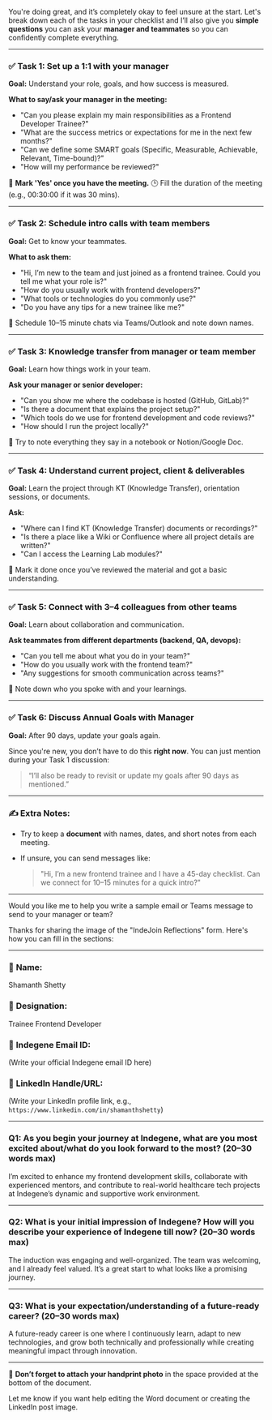 You're doing great, and it’s completely okay to feel unsure at the start. Let's break down each of the tasks in your checklist and I’ll also give you **simple questions** you can ask your **manager and teammates** so you can confidently complete everything.

---

### ✅ **Task 1: Set up a 1:1 with your manager**

**Goal:** Understand your role, goals, and how success is measured.

**What to say/ask your manager in the meeting:**

* "Can you please explain my main responsibilities as a Frontend Developer Trainee?"
* "What are the success metrics or expectations for me in the next few months?"
* "Can we define some SMART goals (Specific, Measurable, Achievable, Relevant, Time-bound)?"
* "How will my performance be reviewed?"

📌 **Mark 'Yes' once you have the meeting.**
🕒 Fill the duration of the meeting (e.g., 00:30:00 if it was 30 mins).

---

### ✅ **Task 2: Schedule intro calls with team members**

**Goal:** Get to know your teammates.

**What to ask them:**

* "Hi, I’m new to the team and just joined as a frontend trainee. Could you tell me what your role is?"
* "How do you usually work with frontend developers?"
* "What tools or technologies do you commonly use?"
* "Do you have any tips for a new trainee like me?"

📌 Schedule 10–15 minute chats via Teams/Outlook and note down names.

---

### ✅ **Task 3: Knowledge transfer from manager or team member**

**Goal:** Learn how things work in your team.

**Ask your manager or senior developer:**

* "Can you show me where the codebase is hosted (GitHub, GitLab)?"
* "Is there a document that explains the project setup?"
* "Which tools do we use for frontend development and code reviews?"
* "How should I run the project locally?"

📌 Try to note everything they say in a notebook or Notion/Google Doc.

---

### ✅ **Task 4: Understand current project, client & deliverables**

**Goal:** Learn the project through KT (Knowledge Transfer), orientation sessions, or documents.

**Ask:**

* "Where can I find KT (Knowledge Transfer) documents or recordings?"
* "Is there a place like a Wiki or Confluence where all project details are written?"
* "Can I access the Learning Lab modules?"

📌 Mark it done once you’ve reviewed the material and got a basic understanding.

---

### ✅ **Task 5: Connect with 3–4 colleagues from other teams**

**Goal:** Learn about collaboration and communication.

**Ask teammates from different departments (backend, QA, devops):**

* "Can you tell me about what you do in your team?"
* "How do you usually work with the frontend team?"
* "Any suggestions for smooth communication across teams?"

📌 Note down who you spoke with and your learnings.

---

### ✅ **Task 6: Discuss Annual Goals with Manager**

**Goal:** After 90 days, update your goals again.

Since you're new, you don’t have to do this **right now**. You can just mention during your Task 1 discussion:

> “I’ll also be ready to revisit or update my goals after 90 days as mentioned.”

---

### ✍️ Extra Notes:

* Try to keep a **document** with names, dates, and short notes from each meeting.
* If unsure, you can send messages like:

  > "Hi, I’m a new frontend trainee and I have a 45-day checklist. Can we connect for 10–15 minutes for a quick intro?"

---

Would you like me to help you write a sample email or Teams message to send to your manager or team?









Thanks for sharing the image of the "IndeJoin Reflections" form. Here's how you can fill in the sections:

---

### 🔹 **Name:**

Shamanth Shetty

### 🔹 **Designation:**

Trainee Frontend Developer

### 🔹 **Indegene Email ID:**

(Write your official Indegene email ID here)

### 🔹 **LinkedIn Handle/URL:**

(Write your LinkedIn profile link, e.g., `https://www.linkedin.com/in/shamanthshetty`)

---

### **Q1: As you begin your journey at Indegene, what are you most excited about/what do you look forward to the most? (20–30 words max)**

I’m excited to enhance my frontend development skills, collaborate with experienced mentors, and contribute to real-world healthcare tech projects at Indegene’s dynamic and supportive work environment.

---

### **Q2: What is your initial impression of Indegene? How will you describe your experience of Indegene till now? (20–30 words max)**

The induction was engaging and well-organized. The team was welcoming, and I already feel valued. It’s a great start to what looks like a promising journey.

---

### **Q3: What is your expectation/understanding of a future-ready career? (20–30 words max)**

A future-ready career is one where I continuously learn, adapt to new technologies, and grow both technically and professionally while creating meaningful impact through innovation.

---

📸 **Don’t forget to attach your handprint photo** in the space provided at the bottom of the document.

Let me know if you want help editing the Word document or creating the LinkedIn post image.


